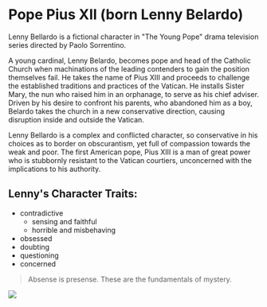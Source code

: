 # Pope Pius XII (born Lenny Belardo)

Lenny Bellardo is a fictional character in "The Young Pope" drama television series directed by Paolo Sorrentino. 

A young cardinal, Lenny Belardo, becomes pope and head of the Catholic Church when machinations of the leading contenders to gain the position themselves fail. He takes the name of Pius XIII and proceeds to challenge the established traditions and practices of the Vatican. He installs Sister Mary, the nun who raised him in an orphanage, to serve as his chief adviser. Driven by his desire to confront his parents, who abandoned him as a boy, Belardo takes the church in a new conservative direction, causing disruption inside and outside the Vatican.

Lenny Bellardo is a complex and conflicted character, so conservative in his choices as to border on obscurantism, yet full of compassion towards the weak and poor. The first American pope, Pius XIII is a man of great power who is stubbornly resistant to the Vatican courtiers, unconcerned with the implications to his authority.

## Lenny's Character Traits: 
* contradictive
  * sensing and faithful
  * horrible and misbehaving
* obsessed
* doubting
* questioning
* concerned

> Absense is presense.
> These are the fundamentals of mystery. 

<img src="https://static.independent.co.uk/s3fs-public/thumbnails/image/2017/01/16/10/young-pope.jpg"/>

